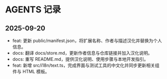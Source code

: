 # AGENTS 记录

## 2025-09-20
- feat: 更新 public/manifest.json，将扩展名称、作者与描述汉化并替换为个人信息。
- docs: 翻译 docs/store.md，更新作者信息与仓库链接并加入汉化说明。
- docs: 重写 README.md，提供汉化说明、使用步骤与本地开发指引。
- feat: 新增 src/i18n/text.ts，完成界面与测试工具的中文化并同步更新相关组件与 HTML 模板。
